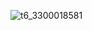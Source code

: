 ![t6_3300018581](https://user-images.githubusercontent.com/17806205/213075052-778220a7-6013-496b-9b3c-099823588abe.jpg)